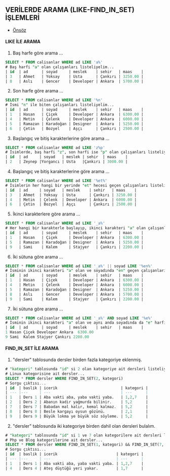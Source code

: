 ## VERİLERDE ARAMA (LIKE-FIND_IN_SET) İŞLEMLERİ

- [Önsöz](https://github.com/cicekhasan/DersNotlarim)


#### LIKE İLE ARAMA

1. Baş harfe göre arama ...

```sql
SELECT * FROM calisanlar WHERE ad LIKE 'a%'
# Baş harfi "a" olan çalışanları listeliyelim...
| id  | ad      | soyad     | meslek    | sehir   | maas    |
| 3   | Ahmet   | Yoksay    | Usta      | Çankırı | 3250.00 |
| 8   | Aslı    | Gencer    | Developer | Ankara  | 5700.00 |
```

2. Son harfe göre arama ...

```sql
SELECT * FROM calisanlar WHERE ad LIKE '%n'
# İsmi "n" ile biten çalışanları listeliyelim...
| id  | ad      | soyad     | meslek    | sehir   | maas    |
| 1   | Hasan   | Çiçek     | Developer | Ankara  | 6300.00 |
| 4   | Metin   | Çelenk    | Developer | Ankara  | 6000.00 |
| 5   | Ramazan | Karadoğan | Designer  | Ankara  | 5250.00 |
| 6   | Çetin   | Bozyel    | Aşçı      | Çankırı | 2500.00 |
```

3. Başlangıç ve bitiş karakterlerine göre arama ...

```sql
SELECT * FROM calisanlar WHERE ad LIKE 'z%p'
# İsimlerde, baş harfi "z", son harfi ise "p" olan çalışanları listeliyelim...
| id  | ad     | soyad   | meslek | sehir  | maas    |
| 2   | Zeynep |Yorgancı | Usta   |Çankırı | 3000.00 |
```

4. Başlangıç ve bitiş karakterlerine göre arama ...

```sql
SELECT * FROM calisanlar WHERE ad LIKE '%et%'
# İsimlerin her hangi bir yerinde "et" hecesi geçen çalışanları listeliyelim...
| id  | ad     | soyad   | meslek    | sehir   | maas    |
| 3   | Ahmet  | Yoksay  | Usta      | Çankırı | 3250.00 |
| 4   | Metin  | Çelenk  | Developer | Ankara  | 6000.00 |
| 6   | Çetin  | Bozyel  | Aşçı      | Çankırı | 2500.00 |
```

5. İkinci karakterlere göre arama ...

```sql
SELECT * FROM calisanlar WHERE ad LIKE '_a%'
# Her hangi bir karakterle başlayıp, ikinci karakteri "a" olan çalışanları listeliyelim...
| id  | ad      | soyad     | meslek    | sehir   | maas    |
| 1   | Hasan   | Çiçek     | Developer | Ankara  | 6300.00 |
| 5   | Ramazan | Karadoğan | Designer  | Ankara  | 5250.00 |
| 9   | Sami    | Kalem     | Stajyer   | Çankırı | 2200.00 |
```

6. İki sütuna göre arama ...

```sql
SELECT * FROM calisanlar WHERE ad LIKE '_a%' || soyad LIKE '%en%'
# İsminin ikinci karakteri "a" olan ve soyadında "en" geçen çalışanları listeliyelim...
| id  | ad      | soyad     | meslek    | sehir   | maas    |
| 1   | Hasan   | Çiçek     | Developer | Ankara  | 6300.00 |
| 4   | Metin   | Çelenk    | Developer | Ankara  | 6000.00 |
| 5   | Ramazan | Karadoğan | Designer  | Ankara  | 5250.00 |
| 8   | Aslı    | Gencer    | Developer | Ankara  | 5700.00 |
| 9   | Sami    | Kalem     | Stajyer   | Çankırı | 2200.00 |
```

7. İki sütuna göre arama ...

```sql
SELECT * FROM calisanlar WHERE ad LIKE '_a%' AND soyad LIKE '%e%'
# İsminin ikinci karakteri "a" olan ve aynı anda soyadında da "e" harfi geçen çalışanları listeliyelim...
| id  | ad      | soyad     | meslek    | sehir   | maas    |
1 Hasan Çiçek Developer Ankara  6300.00
9 Sami  Kalem Stajyer Çankırı 2200.00
```
#### FIND_IN_SET İLE ARAMA

1. "dersler" tablosunda dersler birden fazla kategoriye eklenmiş. 

```sql
# "kategori" tablosunda "id" si 2 olan kategoriye ait dersleri listeliyelim...
# Linux kategorisine ait dersler...
SELECT * FROM dersler WHERE FIND_IN_SET(2, kategori)
# Sorgu çıktısı...
| id  | baslik | icerik                            | kategori |
| --- |---     | ---                               | ---      |
| 1   | Ders 1 | Aba vakti aba, yaba vakti yaba.   | 1,2,7    |
| 2   | Ders 2 | Abanın kadir yağmurda bilinir.    | 5,2      |
| 7   | Ders 7 | Babadan mal kalır, kemal kalmaz.  | 5,2      |
| 8   | Ders 8 | Besle kargayı oysun gözünü.       | 2,1      |
| 9   | Ders 9 | Büyük lokma ye büyük söz söyleme. | 5,2      |
```

2. "dersler" tablosunda iki kategoriye birden dahil olan dersleri bulalım. 

```sql
# "kategori" tablosunda "id" si 1 ve 7 olan kategorilere ait dersleri listeliyelim...
# Php ve Blog kategorilerine ait dersler...
SELECT * FROM dersler WHERE FIND_IN_SET(1, kategori) && FIND_IN_SET(7, kategori)
# Sorgu çıktısı...
| id  | baslik | icerik                          | kategori |
| --- |---     | ---                             | ---      |
| 1   | Ders 1 | Aba vakti aba, yaba vakti yaba. | 1,2,7    |
| 4   | Ders 4 | Ateş düştüğü yeri yakar.        | 1,7      |
```
